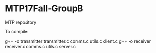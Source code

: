 # MTP17Fall-GroupB
MTP repository

To compile:
    
g++ -o transmitter transmitter.c comms.c utils.c client.c
g++ -o receiver receiver.c comms.c utils.c server.c

